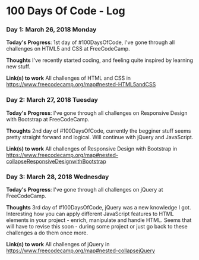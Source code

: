 # 100 Days Of Code - Log

### Day 1: March 26, 2018 Monday

**Today's Progress**: 1st day of #100DaysOfCode, I've gone through all challenges on HTML5 and CSS at FreeCodeCamp.

**Thoughts** I've recently started coding, and feeling quite inspired by learning new stuff.

**Link(s) to work**
All challenges of HTML and CSS in https://www.freecodecamp.org/map#nested-HTML5andCSS

### Day 2: March 27, 2018 Tuesday

**Today's Progress**: I've gone through all challenges on Responsive Design with Bootstrap at FreeCodeCamp.

**Thoughts** 2nd day of #100DaysOfCode, currently the begginer stuff seems pretty straight forward and logical. Will continue with jQuery and JavaScript.

**Link(s) to work**
All challenges of Responsive Design with Bootstrap in https://www.freecodecamp.org/map#nested-collapseResponsiveDesignwithBootstrap

### Day 3: March 28, 2018 Wednesday

**Today's Progress**: I've gone through all challenges on jQuery at FreeCodeCamp.

**Thoughts** 3rd day of #100DaysOfCode, jQuery was a new knowledge I got. Interesting how you can apply different JavaScript features to HTML elements in your project - enrich, manipulate and handle HTML. Seems that will have to revise this soon - during some project or just go back to these challenges a do them once more.

**Link(s) to work**
All challenges of jQuery in https://www.freecodecamp.org/map#nested-collapsejQuery
